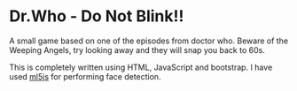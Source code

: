 # Dr.Who - Do Not Blink!!

A small game based on one of the episodes from doctor who. Beware of the Weeping Angels, try looking away and they will snap you back to 60s.

This is completely written using HTML, JavaScript and bootstrap. I have used [ml5js](https://ml5js.org/) for performing face detection.